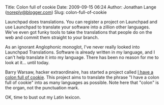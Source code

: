 Title: Colon full of cookie
Date: 2009-09-15 06:24
Author: Jonathan Lange (noreply@blogger.com)
Slug: colon-full-of-cookie

Launchpad does translations. You can register a project on Launchpad and
use Launchpad to translate your software into a zillion other languages.
We've even got funky tools to take the translations that people do on
the web and commit them straight to your branch.  
  
As an ignorant Anglophonic monoglot, I've never really looked into
Launchpad Translations. Software is already written in my language, and
I can't help translate it into my language. There has been no reason for
me to look at it... until today.  
  
Barry Warsaw, hacker extraordinaire, has started a project called [I
have a colon full of
cookie](https://launchpad.net/colon-full-of-cookie). This project aims
to translate the phrase "I have a colon full of cookie" into as many
languages as possible. Note here that "colon" is the organ, not the
punctuation mark.  
  
OK, time to bust out my Latin lexicon.

